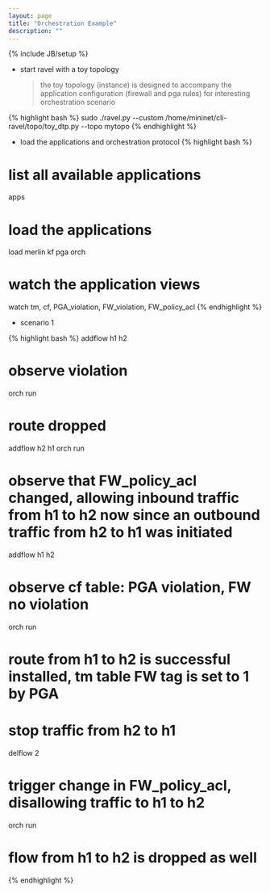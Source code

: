 ```yaml
---
layout: page
title: "Orchestration Example"
description: ""
---
```

{% include JB/setup %}

- start ravel with a toy topology

	> the toy topology (instance) is designed to accompany the application configuration (firewall and pga rules) for interesting orchestration scenario

{% highlight bash %}
sudo ./ravel.py --custom /home/mininet/cli-ravel/topo/toy_dtp.py --topo mytopo
{% endhighlight %}

- load the applications and orchestration protocol
{% highlight bash %}
# list all available applications
apps 

# load the applications
load merlin kf pga orch
# watch the application views
watch tm, cf, PGA_violation, FW_violation, FW_policy_acl
{% endhighlight %}

- scenario 1

{% highlight bash %}
addflow h1 h2
# observe violation
orch run
# route dropped
addflow h2 h1
orch run
# observe that FW_policy_acl changed, allowing inbound traffic from h1 to h2 now since an outbound traffic from h2 to h1 was initiated

addflow h1 h2
# observe cf table: PGA violation, FW no violation
orch run
# route from h1 to h2 is successful installed, tm table FW tag is set to 1 by PGA

# stop traffic from h2 to h1
delflow 2
# trigger change in FW_policy_acl, disallowing traffic to h1 to h2
orch run
# flow from h1 to h2 is dropped as well
{% endhighlight %}
